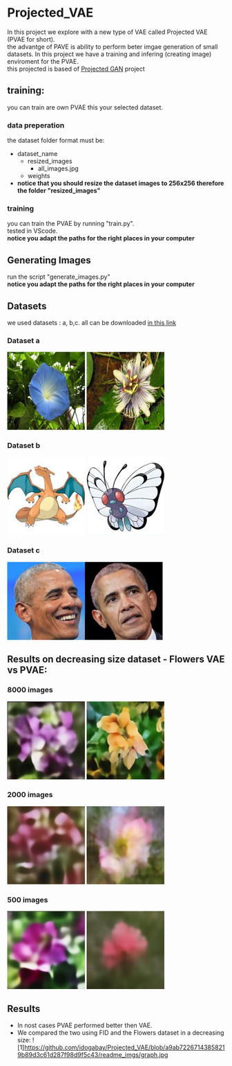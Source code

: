# Projected_VAE
In this project we explore with a new type of VAE called Projected VAE (PVAE for short).  
the advantge of PAVE is ability to perform beter imgae generation of small datasets.
In this project we have a training and infering (creating image) enviroment for the PVAE.  
this projected is based of [Projected GAN](https://github.com/autonomousvision/projected-gan) project
## training:
you can train are own PVAE this your selected dataset.
### data preperation  
the dataset folder format must be:  
  - dataset_name  
    - resized_images  
      - all_images.jpg
    - weights  
   - **notice that you should resize the dataset images to 256x256 therefore the folder "resized_images"**
### training  
you can train the PVAE by running "train.py".  
tested in VScode.  
**notice you adapt the paths for the right places in your computer**  

## Generating Images  
run the script "generate_images.py"  
**notice you adapt the paths for the right places in your computer**  

## Datasets
we used datasets : a, b,c. all can be downloaded [in this link](https://drive.google.com/file/d/1aAJCZbXNHyraJ6Mi13dSbe7pTyfPXha0/view)
### Dataset a
![1](https://github.com/idogabay/Projected_VAE/blob/975751538a1a202ed438a7af5d7a7b9f8b83ad58/readme_imgs/flowers1.jpg)
![2](https://github.com/idogabay/Projected_VAE/blob/975751538a1a202ed438a7af5d7a7b9f8b83ad58/readme_imgs/flowers2.jpg)
### Dataset b
![1](https://github.com/idogabay/Projected_VAE/blob/975751538a1a202ed438a7af5d7a7b9f8b83ad58/readme_imgs/pokemon1.jpg) ![2](https://github.com/idogabay/Projected_VAE/blob/975751538a1a202ed438a7af5d7a7b9f8b83ad58/readme_imgs/pokemon2.jpg)
### Dataset c
![1](https://github.com/idogabay/Projected_VAE/blob/975751538a1a202ed438a7af5d7a7b9f8b83ad58/readme_imgs/obama1.jpg)![2](https://github.com/idogabay/Projected_VAE/blob/975751538a1a202ed438a7af5d7a7b9f8b83ad58/readme_imgs/obama2.jpg)

## Results on decreasing size dataset - Flowers VAE vs PVAE:
### 8000 images
![1](https://github.com/idogabay/Projected_VAE/blob/975751538a1a202ed438a7af5d7a7b9f8b83ad58/readme_imgs/8000vae.jpg)
![2](https://github.com/idogabay/Projected_VAE/blob/975751538a1a202ed438a7af5d7a7b9f8b83ad58/readme_imgs/8000pvae.jpg)
### 2000 images
![1](https://github.com/idogabay/Projected_VAE/blob/975751538a1a202ed438a7af5d7a7b9f8b83ad58/readme_imgs/2000vae.jpg)
![2](https://github.com/idogabay/Projected_VAE/blob/975751538a1a202ed438a7af5d7a7b9f8b83ad58/readme_imgs/2000pvae.jpg)
### 500 images
![1](https://github.com/idogabay/Projected_VAE/blob/975751538a1a202ed438a7af5d7a7b9f8b83ad58/readme_imgs/1000vae.jpg)
![2](https://github.com/idogabay/Projected_VAE/blob/975751538a1a202ed438a7af5d7a7b9f8b83ad58/readme_imgs/1000pvae.jpg)

## Results  
 - In nost cases PVAE performed better then VAE.  
 - We compared the two using FID and the Flowers dataset in a decreasing size:
 ![1]https://github.com/idogabay/Projected_VAE/blob/a9ab72267143858219b89d3c61d287f98d9f5c43/readme_imgs/graph.jpg
